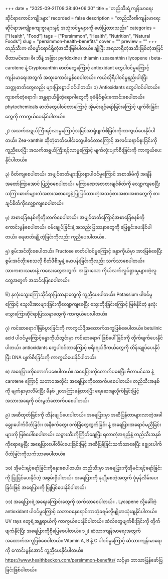 +++
date = "2025-09-21T09:38:40+06:30"
title = 'တည်သီးရဲ့ကျန်းမာရေးဆိုင်ရာကောင်းကျိုးများ'
recorded = false
description = "တည်သီး၏ကျန်းမာရေးဆိုင်ရာအကျိုးကျေးဇူးများနှင့် အသုံးဝင်မှုများကို ဖော်ပြထားသည်။"
categories = ["Health", "Food"]
tags = ["Persimmon", "Health", "Nutrition", "Natural Foods"]
slug = "persimmon-health-benefits"
cover = ""
preview = ""
+++
တည်သီးက လိမ္မော်ရောင်ရှိတဲ့အသီးဖြစ်ပါတယ်။ ချိုပြီး အရသာရှိတဲ့အသီးဖြစ်တဲ့အပြင် ဗီတာမင်အေ၊ စီ၊ ဘီနဲ့ အခြား pyridoxine ၊ thiamin ၊ zeaxanthin ၊ lycopene ၊ beta-carotene နဲ့ Cryptoxanthin ဓာတ်တွေကြောင့် antioxidant တွေပါဝင်မှုကြောင့် ကျန်းမာရေးအတွက် အထူးကောင်းမွန်စေပါတယ်။ ကယ်လိုရီပါဝင်မှုနည်းပါးပြီး သတ္တုဓာတ်တွေလည်း များပြားစွာပါဝင်ပါတယ်။
၁) Antioxidants တွေပါဝင်ပါတယ်။
ကူးစက်တဲ့ရောဂါ၊ အန္တရာယ်ရှိတဲ့ရောဂါတွေကို ခုခံနိုင်စွမ်းကောင်းစေပါတယ်။ phytochemicals ဓာတ်တွေပါဝင်တာကြောင့် အိုမင်းရင့်ရော်ခြင်းကြောင့် ပျက်စီးခြင်းတွေကို ကာကွယ်ပေးနိုင်ပါတယ်။

၂) အသက်အရွယ်ကြီးရင့်လာမှုကြောင့်အမြင်အာရုံပျက်စီခြင်းကိုကာကွယ်ပေးနိုင်ပါတယ်။
Zea-xanthin ဆိုတဲ့ဓာတ်ပေါင်းတွေပါဝင်တာကြောင့် အလင်းရောင်စူးခြင်းကို ကူညီပေးပြီး အသက်အရွယ်ကြီးရင့်လာမှုကြောင့် မျက်လုံးပျက်စီးခြင်းကို ကာကွယ်ပေးနိုင်ပါတယ်။

၃) ဝိတ်ကျစေပါတယ်။
အမျှင်ဓာတ်များပြားစွာပါဝင်မှုကြောင် အစာအိမ်ကို အချိန်အတော်ကြာအောင် ပြည့်ဝစေပါတယ်။ မကြာခဏအစာစားချင်စိတ်ကို လျော့ကျစေပြီး သကြားဓာတ်များတဲအစားအစာတွေနဲ့ ပြုပြင်ထားတဲ့အသင့်စားအစားအစာတွေကို စားချင်စိတ်ကိုလျှော့ကျစေပါတယ်။

၄) အစာခြေစနစ်ကိုတိုးတက်စေပါတယ်။
အမျှင်ဓာတ်ကြောင့်အစာခြေစနစ်ကို ကောင်းမွန်စေပါတယ်။ ဝမ်းချုပ်ခြင်းနဲ့ အသည်းပြဿနာတွေကို ဖြေရှင်းပေးနိုင်ပါတယ်။ ရေဓာတ်ချို့တဲ့ခြင်းကိုလည်း ကူညီပေးပါတယ်။ .

၅) စွမ်းအင်တိုးစေပါတယ်။
Fructose ဓာတ်ပါဝင်မှုကြောင့် ခန္ဓာကိုယ်မှာ အားဖြစ်စေပြီး စွမ်းအင်တိုးစေသလို စိတ်ဖိစီးမှုနဲ့ မောပန်းခြင်းကိုလည်း သက်သာစေပါတယ်။ အားကစားသမားနဲ့ ကလေးတွေအတွက်၊ အခြားသော ကိုယ်လက်လှုပ်ရှားမှုများတဲ့လူတွေအတွက် အဆင်ပြေစေပါတယ်။

၆) နှလုံးသွေးကြောဆိုင်ရာပြဿနာတွေကို ကူညီပေးပါတယ်။
Potassium ပါဝင်မှုကြောင့် သွေးဖိအားများခြင်းကိုလျော့ကျစေပြီး သွေးတိုးခြင်းကြောင့် ဖြစ်နိုင်တဲ့ နှလုံးသွေးကြောဆိုင်ရာပြဿနာတွေကို ကာကွယ်ပေးပါတယ်။

၇) ကင်ဆာရောဂါဖြစ်ပွားခြင်းကို ကာကွယ်ဖို့အထောက်အကူဖြစ်စေပါတယ်။
betulinic acid ပါဝင်မှုကြောင့်ခန္ဓာကိုယ်တွင်းမှာ ကင်ဆာရောဂါဖြစ်ပေါ်ခြင်းကို တိုက်ဖျက်ပေးနိုင်ပါတယ်။ antioxidants တွေပါဝင်တာကြောင့် ဖရီးရယ်ဒီကယ်တွေကို ထိန်းချုပ်ပေးနိုင်ပြီး DNA ပျက်စီးခြင်းကို ကာကွယ်ပေးနိုင်ပါတယ်။

၈) အရေပြားကိုတောက်ပစေပါတယ်။
အရေပြားကိုတောက်ပစေပြီး ဗီတာမင်အေ နဲ့ carotene ကြောင့် သဘာဝအတိုင်း အရေပြားကိုတောက်ပစေပါတယ်။ တည်သီးအနှစ်ကို မျက်နှာမှာလိမ်းပြီး မိနစ် ၂၀အကြာခန့်ထားပြီး ရေဆေးချလိုက်ခြင်းဖြင့် အသားအရေကို ဝင်းမွတ်တောက်ပစေပါတယ်။

၉) အဆီထုတ်ခြင်းကို ထိန်းချုပ်ပေးပါတယ်။
အရေပြားမှာ အဆီပြန်တာများလာတဲ့အခါ ချွေးပေါက်ပိတ်ခြင်း၊ အနီစက်တွေ၊ ဝက်ခြံတွေထွက်ခြင်း နဲ့ အရေပြားအရောင်မညီခြင်းများကို ဖြစ်ပေါ်စေပါတယ်။ သခွားသီးကိုကြိတ်ချေပြီး ရလာတဲ့အရည်နဲ့ တည်သီးအနှစ်ကိုရောမွှေပြီး အရေပြားပေါ်လိမ်းပေးခြင်းဖြင့် အဆီပြန်ခြင်းသက်သာစေပြီး ချွေးပေါက်ပိတ်ခြင်းကိုသက်သာစေပါတယ်။

၁၀) အိုမင်းရင့်ရော်ခြင်းကိုနှေးစေပါတယ်။
တည်သီးမှာ အရေပြားကိုအိုမင်းရင့်ရော်ခြင်းကို ပြုပြင်ပေးနိုင်တဲ့ အစွမ်းရှိပါတယ်။ အရေပြားကို နုပျိုစေတဲ့အတွက် ပုံမှန်လိမ်းပေးခြင်းဖြင့် အရေပြားကို ပြုပြင်ပေးနိုင်ပါတယ်။

၁၁) အရေပြားရဲ့အရေးကြောင်းတွေကို သက်သာစေပါတယ်။ .
Lycopene လို့ခေါ်တဲ့ antioxidant ပါဝင်မှုကြောင့် သဘာဝနေရောင်ကာတဲ့ခရမ်လိုမျိုးအသုံးချနိုင်ပါတယ်။ UV rays တွေရဲ့အန္တရာယ်ကို ကာကွယ်ပေးနိုင်ပါတယ်။ ဆဲလ်တွေပျက်စီးခြင်းကို တိုက်ဖျက်နိုင်ပြီး အရေပြားကိုစိုပြေစေပါတယ်။
၁၂) ဆံသားကျန်းမာရေးအတွက်အထောက်အကူဖြစ်စေပါတယ်။
Vitamin A, B နဲ့ C ပါဝင်မှုကြောင့် ဆံသားကျန်းမာရေးကို ကောင်းမွန်အောင် ကူညီပေးနိုင်ပါတယ်။
https://www.healthbeckon.com/persimmon-benefits/ လင့်မှာ ဘာသာပြန်ဖော်ပြခြင်းဖြစ်ပါတယ်။ 
